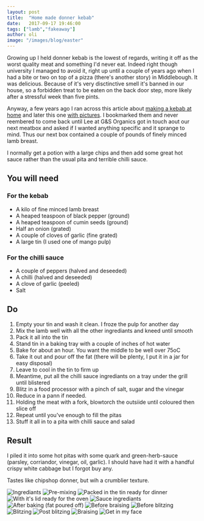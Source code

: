 ```yaml
---
layout: post
title:  "Home made donner kebab"
date:   2017-09-17 19:46:00
tags: ["lamb","fakeaway"]
author: oli
image: "/images/blog/easter"
---
```


Growing up I held donner kebab is the lowest of regards, writing it off as the worst quality meat and something I'd never eat.  Indeed right though university I managed to avoid it, right up until a couple of years ago when I had a bite or two on top of a pizza (there's another story) in Middlebough.  It was delicious.  Because of it's very disctinctive smell it's banned in our house, so a forbidden treat to be eaten on the back door step, more likely after a stressful week than five pints.

Anyway, a few years ago I ran across this article about [making a kebab at home](https://www.theguardian.com/lifeandstyle/wordofmouth/2012/feb/08/the-diy-doner-kebab) and later this one [with pictures](https://www.theguardian.com/lifeandstyle/gallery/2012/feb/08/how-to-make-a-doner-kebab).  I bookmarked them and never reembered to come back until Lee at G&S Organics got in touch aout our next meatbox and asked if I wanted anything specific and it sprange to mind.  Thus our next box contained a couple of pounds of finely minced lamb breast.

I normally get a potion with a large chips and then add some great hot sauce rather than the usual pita and terrible chilli sauce.

## You will need

### For the kebab

* A kilo of fine minced lamb breast
* A heaped teaspoon of black pepper (ground)
* A heaped teaspoon of cumin seeds (ground)
* Half an onion (grated)
* A couple of cloves of garlic (fine grated)
* A large tin (I used one of mango pulp)

### For the chilli sauce 

* A couple of peppers (halved and deseeded)
* A chilli (halved and deseeded)
* A clove of garlic (peeled)
* Salt


## Do

1. Empty your tin and wash it clean.  I froze the pulp for another day
2. Mix the lamb well with all the other ingrediants and kneed until smooth
3. Pack it all into the tin
4. Stand tin in a baking tray with a couple of inches of hot water
5. Bake for about an hour.  You want the middle to be well over 75oC
6. Take it out and pour off the fat (there will be plenty, I put it in a jar for easy disposal)
7. Leave to cool in the tin to firm up
8. Meantime, put all the chilli sauce ingrediants on a tray under the grill until blistered
9. Blitz in a food processor with a pinch of salt, sugar and the vinegar
10. Reduce in a pann if needed.
11. Holding the meat with a fork, blowtorch the outsiide until coloured then slice off
12. Repeat until you've enough to fill the pitas
13. Stuff it all in to a pita with chilli sauce and salad


## Result

I piled it into some hot pitas with some quark and green-herb-sauce (parsley, corriandor, vinegar, oil, garlic).  I should have had it with a handful crispy white cabbage but I forgot buy any.

Tastes like chipshop donner, but wih a crumblier texture.


![Ingrediants](/images/blog/donner-kebab/donner-kebab-00.jpg)
![Pre-mixing](/images/blog/donner-kebab/donner-kebab-01.jpg)
![Packed in the tin ready for dinner](/images/blog/donner-kebab/donner-kebab-02.jpg)
![With it's lid ready for the oven](/images/blog/donner-kebab/donner-kebab-03.jpg)
![Sauce ingrediants](/images/blog/donner-kebab/donner-kebab-04.jpg)
![After baking (fat poured off)](/images/blog/donner-kebab/donner-kebab-05.jpg)
![Before braising](/images/blog/donner-kebab/donner-kebab-06.jpg)
![Before blitzing](/images/blog/donner-kebab/donner-kebab-07.jpg)
![Blitzing](/images/blog/donner-kebab/donner-kebab-08.jpg)
![Post blitzing](/images/blog/donner-kebab/donner-kebab-09.jpg)
![Braising](/images/blog/donner-kebab/donner-kebab-10.jpg)
![Get in my face](/images/blog/donner-kebab/donner-kebab-11.jpg)

